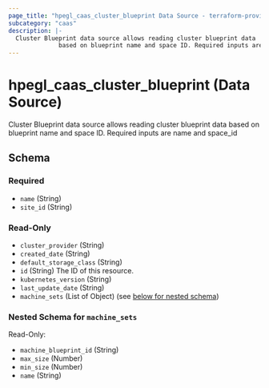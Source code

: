 ```yaml
---
page_title: "hpegl_caas_cluster_blueprint Data Source - terraform-provider-hpegl"
subcategory: "caas"
description: |-
  Cluster Blueprint data source allows reading cluster blueprint data
              based on blueprint name and space ID. Required inputs are name and space_id
---
```

# hpegl_caas_cluster_blueprint (Data Source)

Cluster Blueprint data source allows reading cluster blueprint data 
			based on blueprint name and space ID. Required inputs are name and space_id



<!-- schema generated by tfplugindocs -->
## Schema

### Required

- `name` (String)
- `site_id` (String)

### Read-Only

- `cluster_provider` (String)
- `created_date` (String)
- `default_storage_class` (String)
- `id` (String) The ID of this resource.
- `kubernetes_version` (String)
- `last_update_date` (String)
- `machine_sets` (List of Object) (see [below for nested schema](#nestedatt--machine_sets))

<a id="nestedatt--machine_sets"></a>
### Nested Schema for `machine_sets`

Read-Only:

- `machine_blueprint_id` (String)
- `max_size` (Number)
- `min_size` (Number)
- `name` (String)


